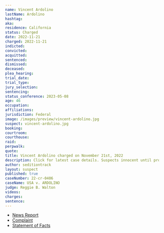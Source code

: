 ```yaml
---
name: Vincent Ardolino
lastName: Ardolino
hashtag:
aka:
residence: California
status: Charged
date: 2022-11-21
charged: 2022-11-21
indicted:
convicted:
acquitted:
sentenced:
dismissed:
deceased:
plea_hearing:
trial_date:
trial_type:
jury_selection:
sentencing:
status_conference: 2023-05-08
age: 46
occupation:
affiliations:
jurisdiction: Federal
image: /images/preview/vincent-ardolino.jpg
suspect: vincent-ardolino.jpg
booking:
courtroom:
courthouse:
raid:
perpwalk:
quote:
title: Vincent Ardolino charged on November 21st, 2022
description: Click for latest case details. Suspects innocent until proven guilty.
author: seditiontrack
layout: suspect
published: true
caseNumber: 22-cr-0406
caseName: USA v. ARDOLINO
judge: Reggie B. Walton
videos:
charges:
sentence:
---
```

- [News Report](https://www.ocregister.com/2022/12/02/oc-man-charged-in-connection-with-jan-6-insurrection-after-facebook-post/)
- [Complaint](https://www.justice.gov/usao-dc/case-multi-defendant/file/1555301/download)
- [Statement of Facts](https://www.justice.gov/usao-dc/case-multi-defendant/file/1555306/download)
